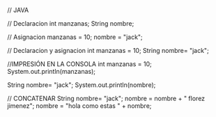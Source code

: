 // JAVA

// Declaracion
int manzanas;
String nombre;

// Asignacion
manzanas = 10;
nombre = "jack";

// Declaracion y asignacion
int manzanas = 10;
String nombre= "jack";

//IMPRESIÓN EN LA CONSOLA 
int manzanas = 10;
  System.out.println(manzanas);

String nombre= "jack";
  System.out.println(nombre);

// CONCATENAR
String nombre= "jack";
nombre = nombre + " florez jimenez";
nombre = "hola como estas " + nombre;
